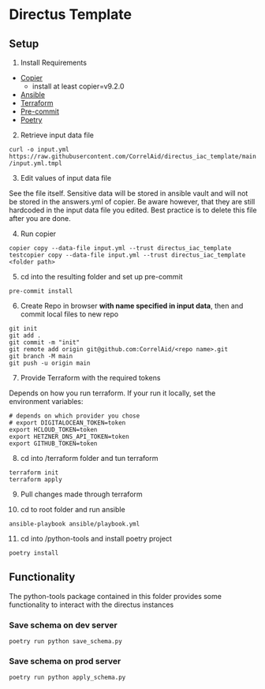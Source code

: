# Directus Template


## Setup

1. Install Requirements
- [Copier](https://copier.readthedocs.io/en/stable/#installation)
    - install at least copier=v9.2.0
- [Ansible](https://docs.ansible.com/ansible/latest/installation_guide/intro_installation.html#installing-and-upgrading-ansible)
- [Terraform](https://developer.hashicorp.com/terraform/tutorials/aws-get-started/install-cli)
- [Pre-commit](https://pre-commit.com/#installation)
- [Poetry](https://python-poetry.org/docs/#installation)

2. Retrieve input data file 

`curl -o input.yml https://raw.githubusercontent.com/CorrelAid/directus_iac_template/main/input.yml.tmpl`

3. Edit values of input data file

See the file itself. Sensitive data will be stored in ansible vault and will not be stored in the answers.yml of copier. Be aware however, that they are still hardcoded in the input data file you edited. Best practice is to delete this file after you are done.

4. Run copier

`copier copy --data-file input.yml --trust directus_iac_template testcopier copy --data-file input.yml --trust directus_iac_template <folder path>`

5. cd into the resulting folder and set up pre-commit

`pre-commit install`

6. Create Repo in browser **with name specified in input data**, then and commit local files to new repo 

```
git init
git add .
git commit -m "init"
git remote add origin git@github.com:CorrelAid/<repo name>.git
git branch -M main
git push -u origin main
```

7. Provide Terraform with the required tokens

Depends on how you run terraform. If your run it locally, set the environment variables:

```
# depends on which provider you chose
# export DIGITALOCEAN_TOKEN=token 
export HCLOUD_TOKEN=token
export HETZNER_DNS_API_TOKEN=token
export GITHUB_TOKEN=token
```

8. cd into /terraform folder and tun terraform

```
terraform init
terraform apply
```

9. Pull changes made through terraform

10. cd to root folder and run ansible

```
ansible-playbook ansible/playbook.yml
```

11. cd into /python-tools and install poetry project

`poetry install`

## Functionality

The python-tools package contained in this folder provides some functionality to interact with the directus instances

### Save schema on dev server

`poetry run python save_schema.py`

### Save schema on prod server

`poetry run python apply_schema.py`

